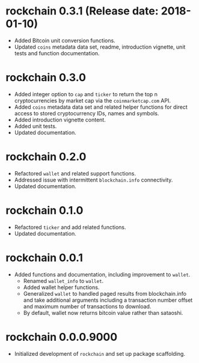 # rockchain 0.3.1 (Release date: 2018-01-10)

* Added Bitcoin unit conversion functions.
* Updated `coins` metadata data set, readme, introduction vignette, unit tests and function documentation.

# rockchain 0.3.0

* Added integer option to `cap` and `ticker` to return the top n cryptocurrencies by market cap via the `coinmarketcap.com` API.
* Added `coins` metadata data set and related helper functions for direct access to stored cryptocurrency IDs, names and symbols.
* Added introduction vignette content.
* Added unit tests.
* Updated documentation.

# rockchain 0.2.0

* Refactored `wallet` and related support functions.
* Addressed issue with intermittent `blockchain.info` connectivity.
* Updated documentation.

# rockchain 0.1.0

* Refactored `ticker` and add related functions.
* Updated documentation.

# rockchain 0.0.1

* Added functions and documentation, including improvement to `wallet`.
    * Renamed `wallet_info` to `wallet`.
    * Added wallet helper functions.
    * Generalized `wallet` to handled paged results from blockchain.info and take additional arguments including a transaction number offset and maximum number of transactions to download.
    * By default, wallet now returns bitcoin value rather than sataoshi.

# rockchain 0.0.0.9000

* Initialized development of `rockchain` and set up package scaffolding.
